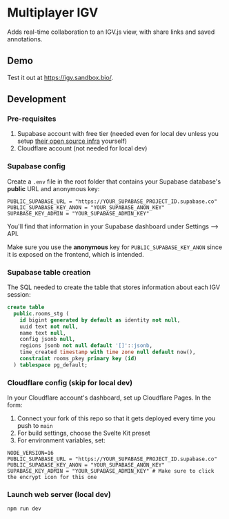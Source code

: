 # Multiplayer IGV

Adds real-time collaboration to an IGV.js view, with share links and saved annotations.

## Demo

Test it out at https://igv.sandbox.bio/.

## Development

### Pre-requisites

1. Supabase account with free tier (needed even for local dev unless you setup [their open source infra](https://github.com/supabase/realtime) yourself)
2. Cloudflare account (not needed for local dev)

### Supabase config

Create a `.env` file in the root folder that contains your Supabase database's **public** URL and anonymous key:

```
PUBLIC_SUPABASE_URL = "https://YOUR_SUPABASE_PROJECT_ID.supabase.co"
PUBLIC_SUPABASE_KEY_ANON = "YOUR_SUPABASE_ANON_KEY"
SUPABASE_KEY_ADMIN = "YOUR_SUPABASE_ADMIN_KEY"
```

You'll find that information in your Supabase dashboard under Settings --> API.

Make sure you use the **anonymous** key for `PUBLIC_SUPABASE_KEY_ANON` since it is exposed on the frontend, which is intended.

### Supabase table creation

The SQL needed to create the table that stores information about each IGV session:

```sql
create table
  public.rooms_stg (
    id bigint generated by default as identity not null,
    uuid text not null,
    name text null,
    config jsonb null,
    regions jsonb not null default '[]'::jsonb,
    time_created timestamp with time zone null default now(),
    constraint rooms_pkey primary key (id)
  ) tablespace pg_default;
```

### Cloudflare config (skip for local dev)

In your Cloudflare account's dashboard, set up Cloudflare Pages. In the form:

1. Connect your fork of this repo so that it gets deployed every time you push to `main`
2. For build settings, choose the Svelte Kit preset
3. For environment variables, set:
```
NODE_VERSION=16
PUBLIC_SUPABASE_URL = "https://YOUR_SUPABASE_PROJECT_ID.supabase.co"
PUBLIC_SUPABASE_KEY_ANON = "YOUR_SUPABASE_ANON_KEY"
SUPABASE_KEY_ADMIN = "YOUR_SUPABASE_ADMIN_KEY" # Make sure to click the encrypt icon for this one
```

### Launch web server (local dev)

```bash
npm run dev
```
